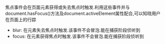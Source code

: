 焦点事件会在页面元素获得或失去焦点时触发.利用这些事件并与document.hasFocus()方法及document.activeElement属性配合,可以知晓用户在页面上的行踪

- blur: 在元素失去焦点时触发.该事件不会冒泡.能在捕获阶段侦听到
- focus: 在元素获得焦点时触发.该事件不会冒泡.能在捕获阶段侦听到